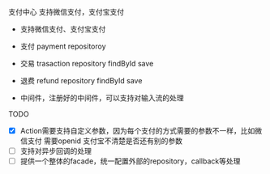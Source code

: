 <!--
 * @Description: 
 * @version: 0.01
 * @Company: DCIT-SH
 * @Author: guohl
 * @Date: 2022-07-03 10:55:01
 * @LastEditors: guohl
 * @LastEditTime: 2022-07-04 14:27:26
-->
支付中心
支持微信支付，支付宝支付

-  支持微信支付、支付宝支付
-  支付 payment repositoroy  
-  交易 trasaction repository findById save 
-  退费 refund repository findById save




-  中间件，注册好的中间件，可以支持对输入流的处理


TODO 
- [x] Action需要支持自定义参数，因为每个支付的方式需要的参数不一样，比如微信支付 需要openid  支付宝不清楚是否还有别的参数
- [ ] 支持对异步回调的处理
- [ ] 提供一个整体的facade，统一配置外部的repository，callback等处理